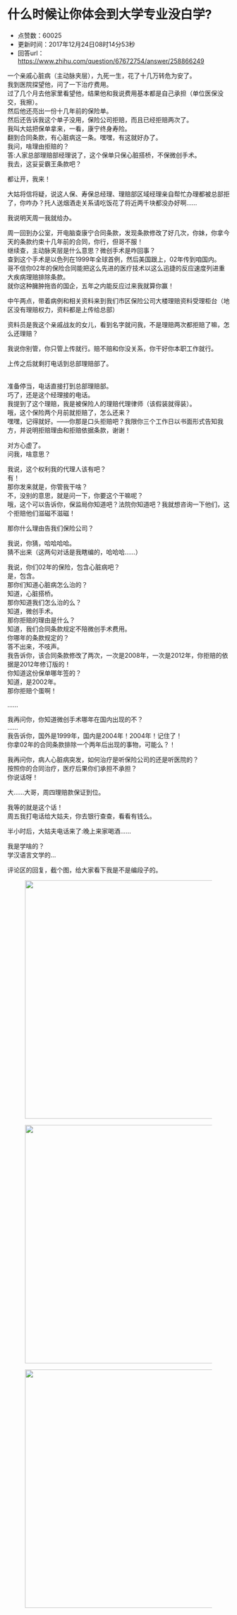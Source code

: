 # 什么时候让你体会到大学专业没白学?
- 点赞数：60025
- 更新时间：2017年12月24日08时14分53秒
- 回答url：https://www.zhihu.com/question/67672754/answer/258866249
<body>
 <p data-pid="65HdH1r8">一个亲戚心脏病（主动脉夹层），九死一生，花了十几万转危为安了。<br>
  我到医院探望他，问了一下治疗费用。<br>
  过了几个月去他家里看望他，结果他和我说费用基本都是自己承担（单位医保没交，我擦）。<br>
  然后他还亮出一份十几年前的保险单。<br>
  然后还告诉我这个单子没用，保险公司拒赔，而且已经拒赔两次了。<br>
  我叫大姑把保单拿来，一看，康宁终身寿险。<br>
  翻到合同条款，有心脏病这一条。嘿嘿，有这就好办了。<br>
  我问，啥理由拒赔的？<br>
  答:人家总部理赔部经理说了，这个保单只保心脏搭桥，不保微创手术。<br>
  我去，这妥妥霸王条款吧？</p>
 <p data-pid="vb0-9PHX">都让开，我来！</p>
 <p data-pid="nXAePHEU">大姑将信将疑，说这人保、寿保总经理、理赔部区域经理亲自帮忙办理都被总部拒了，你咋办？托人送烟酒走关系请吃饭花了将近两千块都没办好啊……</p>
 <p data-pid="XPj79yzr">我说明天周一我就给办。</p>
 <p data-pid="18d18k3M">周一回到办公室，开电脑查康宁合同条款，发现条款修改了好几次，你妹，你拿今天的条款约束十几年前的合同，你行，但哥不服！<br>
  继续查，主动脉夹层是什么意思？微创手术是咋回事？<br>
  查到这个手术是以色列在1999年全球首例，然后美国跟上，02年传到咱国内。<br>
  哥不信你02年的保险合同能把这么先进的医疗技术以这么迅捷的反应速度列进重大疾病理赔排除条款。<br>
  就你这种臃肿拖沓的国企，五年之内能反应过来我就算你赢！</p>
 <p data-pid="Hij_kxVw">中午两点，带着病例和相关资料来到我们市区保险公司大楼理赔资料受理柜台（地区没有理赔权力，资料都是上传给总部）</p>
 <p data-pid="VLrBg1Gq">资料员是我这个亲戚战友的女儿，看到名字就问我，不是理赔两次都拒赔了嘛，怎么还理赔？</p>
 <p data-pid="L94Xx6RB">我说你别管，你只管上传就行。赔不赔和你没关系，你干好你本职工作就行。</p>
 <p data-pid="JhiuwD7h">上传之后就剩打电话到总部理赔部了。</p>
 <p data-pid="MpfNMyvP"><br>
  准备停当，电话直接打到总部理赔部。<br>
  巧了，还是这个经理接的电话。<br>
  我提到了这个理赔，我是被保险人的理赔代理律师（该假装就得装）。<br>
  哦，这个保险两个月前就拒赔了，怎么还来？<br>
  嘿嘿，记得就好。——你那是口头拒赔吧？我限你三个工作日以书面形式告知我方，并说明拒赔理由和拒赔依据条款，谢谢！</p>
 <p data-pid="H66R0CcY">对方心虚了。<br>
  问我，啥意思？</p>
 <p data-pid="5VrWwsSP">我说，这个权利我的代理人该有吧？<br>
  有！<br>
  那你发来就是，你管我干啥？<br>
  不，没别的意思，就是问一下，你要这个干嘛呢？<br>
  哦，这个可以告诉你，保监局你知道吧？法院你知道吧？我就想咨询一下他们，这个拒赔他们滋磁不滋磁！</p>
 <p data-pid="_bjjH1Cg">那你什么理由告我们保险公司？</p>
 <p data-pid="gTVnTB2B">我说，你猜，哈哈哈哈。<br>
  猜不出来（这两句对话是我瞎编的，哈哈哈……）</p>
 <p data-pid="jNiYTW9J">我说，你们02年的保险，包含心脏病吧？<br>
  是，包含。<br>
  那你们知道心脏病怎么治的？<br>
  知道，心脏搭桥。<br>
  那你知道我们怎么治的么？<br>
  知道，微创手术。<br>
  那你拒赔的理由是什么？<br>
  知道，我们合同条款规定不陪微创手术费用。<br>
  你哪年的条款规定的？<br>
  答不出来，不吱声。<br>
  我告诉你，该合同条款修改了两次，一次是2008年，一次是2012年，你拒赔的依据是2012年修订版的！<br>
  你知道这份保单哪年签的？<br>
  知道，是2002年。<br>
  那你拒赔个蛋啊！</p>
 <p data-pid="dE2726qJ">......</p>
 <p data-pid="L6KP900f">我再问你，你知道微创手术哪年在国内出现的不？<br>
  ……<br>
  我告诉你，国外是1999年，国内是2004年！2004年！记住了！<br>
  你拿02年的合同条款排除一个两年后出现的事物，可能么？！</p>
 <p data-pid="SzQkB3Dw">我再问你，病人心脏病突发，如何治疗是听保险公司的还是听医院的？<br>
  按照你的合同治疗，医疗后果你们承担不承担？<br>
  你说话呀！</p>
 <p data-pid="Oq0pIATR">大……大哥，周四理赔款保证到位。</p>
 <p data-pid="8wAVFAer">我等的就是这个话！<br>
  周五我打电话给大姑夫，你去银行查查，看看有钱么。</p>
 <p data-pid="mYndoepr">半小时后，大姑夫电话来了:晚上来家喝酒……</p>
 <p data-pid="qH42iBpi">我是学啥的？<br>
  学汉语言文学的…</p>
 <p data-pid="B_gvRWN1">评论区的回复，截个图，给大家看下我是不是编段子的。</p>
 <p></p>
 <figure>
  <img src="https://pica.zhimg.com/50/v2-1dd6ba57015f7a7e561fd6a68b18ad74_720w.jpg?source=1940ef5c" data-rawwidth="540" data-rawheight="960" data-original-token="v2-1dd6ba57015f7a7e561fd6a68b18ad74" class="origin_image zh-lightbox-thumb" width="540" data-original="https://picx.zhimg.com/v2-1dd6ba57015f7a7e561fd6a68b18ad74_r.jpg?source=1940ef5c">
 </figure>
 <p></p>
 <p></p>
 <figure>
  <img src="https://pic1.zhimg.com/50/v2-e984fe53f6662d14c787eda87773a493_720w.jpg?source=1940ef5c" data-rawwidth="540" data-rawheight="960" data-original-token="v2-e984fe53f6662d14c787eda87773a493" class="origin_image zh-lightbox-thumb" width="540" data-original="https://pic1.zhimg.com/v2-e984fe53f6662d14c787eda87773a493_r.jpg?source=1940ef5c">
 </figure>
 <figure>
  <img src="https://pic1.zhimg.com/50/v2-a1f2621b86d562037d2f85ef2fd9186f_720w.jpg?source=1940ef5c" data-rawwidth="540" data-rawheight="960" data-original-token="v2-a1f2621b86d562037d2f85ef2fd9186f" class="origin_image zh-lightbox-thumb" width="540" data-original="https://pica.zhimg.com/v2-a1f2621b86d562037d2f85ef2fd9186f_r.jpg?source=1940ef5c">
 </figure>
 <p></p>
</body>